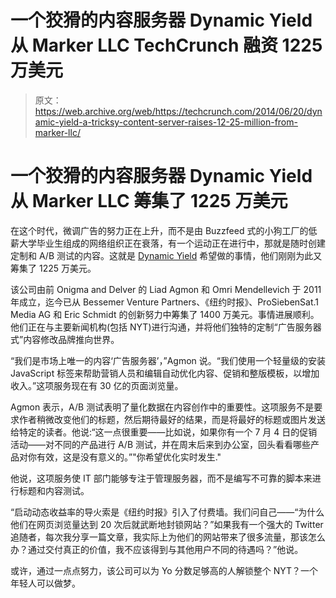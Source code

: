 # 一个狡猾的内容服务器 Dynamic Yield 从 Marker LLC TechCrunch 融资 1225 万美元

> 原文：<https://web.archive.org/web/https://techcrunch.com/2014/06/20/dynamic-yield-a-tricksy-content-server-raises-12-25-million-from-marker-llc/>

# 一个狡猾的内容服务器 Dynamic Yield 从 Marker LLC 筹集了 1225 万美元

在这个时代，微调广告的努力正在上升，而不是由 Buzzfeed 式的小狗工厂的低薪大学毕业生组成的网络组织正在衰落，有一个运动正在进行中，那就是随时创建定制和 A/B 测试的内容。这就是 [Dynamic Yield](https://web.archive.org/web/20221207101659/http://www.dynamicyield.com/publishers/) 希望做的事情，他们刚刚为此又筹集了 1225 万美元。

该公司由前 Onigma and Delver 的 Liad Agmon 和 Omri Mendellevich 于 2011 年成立，迄今已从 Bessemer Venture Partners、《纽约时报》、ProSiebenSat.1 Media AG 和 Eric Schmidt 的创新努力中筹集了 1400 万美元。事情进展顺利。他们正在与主要新闻机构(包括 NYT)进行沟通，并将他们独特的定制“广告服务器式”内容修改品牌推向世界。

“我们是市场上唯一的内容‘广告服务器’，”Agmon 说。“我们使用一个轻量级的安装 JavaScript 标签来帮助营销人员和编辑自动优化内容、促销和整版模板，以增加收入。”这项服务现在有 30 亿的页面浏览量。

Agmon 表示，A/B 测试表明了量化数据在内容创作中的重要性。这项服务不是要求作者稍微改变他们的标题，然后期待最好的结果，而是将最好的标题或图片发送给特定的读者。他说:“这一点很重要——比如说，如果你有一个 7 月 4 日的促销活动——对不同的产品进行 A/B 测试，并在周末后来到办公室，回头看看哪些产品对你有效，这是没有意义的。”"你希望优化实时发生."

他说，这项服务使 IT 部门能够专注于管理服务器，而不是编写不可靠的脚本来进行标题和内容测试。

“启动动态收益率的导火索是《纽约时报》引入了付费墙。我们问自己——“为什么他们在网页浏览量达到 20 次后就武断地封锁网站？”如果我有一个强大的 Twitter 追随者，每次我分享一篇文章，我实际上为他们的网站带来了很多流量，那该怎么办？通过交付真正的价值，我不应该得到与其他用户不同的待遇吗？”他说。

或许，通过一点点努力，该公司可以为 Yo 分数足够高的人解锁整个 NYT？一个年轻人可以做梦。